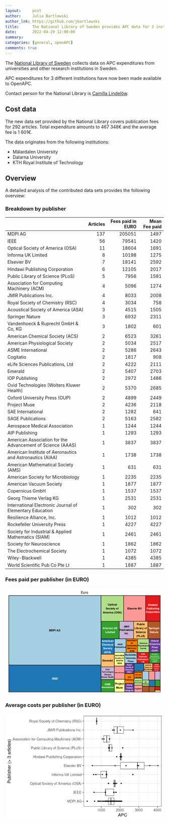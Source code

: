 ```yaml
---
layout:     post
author:     Julia Bartlewski
author_lnk: https://github.com/jbartlewski
title:      The National Library of Sweden provides APC data for 3 institutions
date:       2022-04-29 12:00:00
summary:    
categories: [general, openAPC]
comments: true
---
```




The [National Library of Sweden](https://www.kb.se/in-english.html) collects data on APC expenditures from universities and other research institutions in Sweden. 

APC expenditures for 3 different institutions have now been made available to OpenAPC.

Contact person for the National Library is [Camilla Lindelöw](mailto:Camilla.Lindelow@kb.se).

## Cost data



The new data set provided by the National Library covers publication fees for 292 articles. Total expenditure amounts to 467 348€ and the average fee is 1 601€.

The data originates from the following institutions:

- Mälardalen University
- Dalarna University
- KTH Royal Institute of Technology


## Overview

A detailed analysis of the contributed data sets provides the following overview:

### Breakdown by publisher


|                                                           | Articles| Fees paid in EURO| Mean Fee paid|
|:----------------------------------------------------------|--------:|-----------------:|-------------:|
|MDPI AG                                                    |      137|            205051|          1497|
|IEEE                                                       |       56|             79541|          1420|
|Optical Society of America (OSA)                           |       11|             18604|          1691|
|Informa UK Limited                                         |        8|             10198|          1275|
|Elsevier BV                                                |        7|             18141|          2592|
|Hindawi Publishing Corporation                             |        6|             12105|          2017|
|Public Library of Science (PLoS)                           |        5|              7956|          1591|
|Association for Computing Machinery (ACM)                  |        4|              5096|          1274|
|JMIR Publications Inc.                                     |        4|              8033|          2008|
|Royal Society of Chemistry (RSC)                           |        4|              3034|           758|
|Acoustical Society of America (ASA)                        |        3|              4515|          1505|
|Springer Nature                                            |        3|              6932|          2311|
|Vandenhoeck & Ruprecht GmbH & Co, KG                       |        3|              1802|           601|
|American Chemical Society (ACS)                            |        2|              6523|          3261|
|American Physiological Society                             |        2|              5034|          2517|
|ASME International                                         |        2|              5286|          2643|
|Cogitatio                                                  |        2|              1817|           908|
|eLife Sciences Publications, Ltd                           |        2|              4222|          2111|
|Emerald                                                    |        2|              5407|          2703|
|IOP Publishing                                             |        2|              2972|          1486|
|Ovid Technologies (Wolters Kluwer Health)                  |        2|              5370|          2685|
|Oxford University Press (OUP)                              |        2|              4899|          2449|
|Project Muse                                               |        2|              4236|          2118|
|SAE International                                          |        2|              1282|           641|
|SAGE Publications                                          |        2|              5163|          2582|
|Aerospace Medical Association                              |        1|              1244|          1244|
|AIP Publishing                                             |        1|              1293|          1293|
|American Association for the Advancement of Science (AAAS) |        1|              3837|          3837|
|American Institute of Aeronautics and Astronautics (AIAA)  |        1|              1738|          1738|
|American Mathematical Society (AMS)                        |        1|               631|           631|
|American Society for Microbiology                          |        1|              2235|          2235|
|American Vacuum Society                                    |        1|              1877|          1877|
|Copernicus GmbH                                            |        1|              1537|          1537|
|Georg Thieme Verlag KG                                     |        1|              2531|          2531|
|lnternational Electronic Journal of Elementary Education   |        1|               302|           302|
|Resilience Alliance, Inc.                                  |        1|              1012|          1012|
|Rockefeller University Press                               |        1|              4227|          4227|
|Society for Industrial & Applied Mathematics (SIAM)        |        1|              2461|          2461|
|Society for Neuroscience                                   |        1|              1862|          1862|
|The Electrochemical Society                                |        1|              1072|          1072|
|Wiley-Blackwell                                            |        1|              4385|          4385|
|World Scientific Pub Co Pte Lt                             |        1|              1887|          1887|

### Fees paid per publisher (in EURO)

![plot of chunk tree_natlibswe_2022_04_29_full](/figure/tree_natlibswe_2022_04_29_full-1.png)

###  Average costs per publisher (in EURO)

![plot of chunk box_natlibswe_2022_04_29_publisher_full](/figure/box_natlibswe_2022_04_29_publisher_full-1.png)
